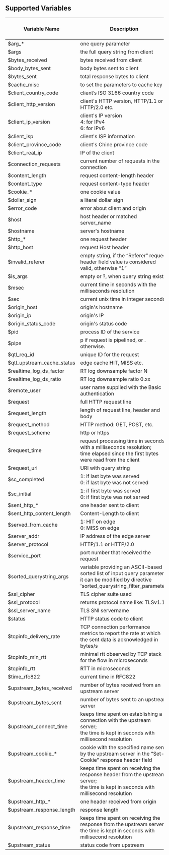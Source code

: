 ## Supported Variables

| **Variable Name** | **Description** | **Supported in Edge Logic** | **Supported in Real-Time Log** |
| ---- | ---- | ---- | ---- |
| $arg_* | one query parameter | TRUE | TRUE |
| $args | the full query string from client | TRUE | TRUE |
| $bytes_received | bytes received from client | TRUE | TRUE |
| $body_bytes_sent | body bytes sent to client | FALSE | TRUE |
| $bytes_sent| total response bytes to client | FALSE | TRUE |
| $cache_misc | to set the parameters to cache key | TRUE |FALSE |
| $client_country_code | client’s ISO 3166 country code | TRUE | TRUE |
| $client_http_version | client's HTTP version, HTTP/1.1 or HTTP/2.0 etc. | TRUE | TRUE |
| $client_ip_version | client's IP version <br> 4: for IPv4 <br> 6: for IPv6 | TRUE | TRUE |
| $client_isp | client's ISP information | TRUE | TRUE |
| $client_province_code | client's Chine province code | TRUE | TRUE |
| $client_real_ip | IP of the client | TRUE | TRUE |
| $connection_requests | current number of requests in the connection | FALSE | TRUE |
| $content_length | request content-length header | TRUE | TRUE |
| $content_type | request content-type header | TRUE | TRUE |
| $cookie_* | one cookie value | TRUE | TRUE |
| $dollar_sign | a literal dollar sign | TRUE | TRUE |
| $error_code | error about client and origin | FALSE | TRUE |
| $host | host header or matched server_name | TRUE | TRUE |
| $hostname | server's hostname | TRUE | TRUE |
| $http_* | one request header | TRUE | TRUE |
| $http_host | request Host header | TRUE | TRUE |
| $invalid_referer | empty string, if the “Referer” request header field value is considered valid, otherwise “1” | TRUE | TRUE |
| $is_args | empty or ?, when query string exists | TRUE | TRUE |
| $msec | current time in seconds with the milliseconds resolution | TRUE | TRUE |
| $sec | current unix time in integer seconds | TRUE | TRUE |
| $origin_host | origin's hostname | TRUE | TRUE |
| $origin_ip | origin's IP | TRUE | TRUE |
| $origin_status_code | origin's status code | TRUE | TRUE |
| $pid | process ID of the service | TRUE | TRUE |
| $pipe | p if request is pipelined, or . otherwise. | FALSE | TRUE |
| $qtl_req_id | unique ID for the request | TRUE | TRUE |
| $qtl_upstream_cache_status | edge cache HIT, MISS etc. | TRUE | TRUE |
| $realtime_log_ds_factor | RT log downsample factor N | FALSE | TRUE |
| $realtime_log_ds_ratio | RT log downsample ratio 0.xx | FALSE | TRUE |
| $remote_user | user name supplied with the Basic authentication | TRUE | TRUE |
| $request | full HTTP request line | TRUE | TRUE |
| $request_length | length of request line, header and body | TRUE | TRUE |
| $request_method | HTTP method: GET, POST, etc. | TRUE | TRUE |
| $request_scheme | http or https | TRUE | TRUE |
| $request_time | request processing time in seconds with a milliseconds resolution; <br> time elapsed since the first bytes were read from the client | TRUE | TRUE |
| $request_uri | URI with query string | TRUE | TRUE |
| $sc_completed | 1: if last byte was served <br> 0: if last byte was not served  | FALSE | TRUE |
| $sc_initial | 1: if first byte was served <br> 0: if first byte was not served | FALSE | TRUE |
| $sent_http_* | one header sent to client | FALSE | TRUE |
| $sent_http_content_length | Content-Length to client | FALSE | TRUE |
| $served_from_cache | 1: HIT on edge <br> 0: MISS on edge | TRUE | TRUE |
| $server_addr | IP address of the edge server | FALSE | TRUE |
| $server_protocol | HTTP/1.1 or HTTP/2.0 | FALSE | TRUE |
| $service_port | port number that received the request | TRUE | TRUE |
| $sorted_querystring_args | variable providing an ASCII-based sorted list of input query parameters; <br> it can be modified by directive 'sorted_querystring_filter_parameter'| TRUE | TRUE |
| $ssl_cipher | TLS cipher suite used | FALSE | TRUE |
| $ssl_protocol | returns protocol name like: TLSv1.1 | FALSE | TRUE |
| $ssl_server_name | TLS SNI servername | FALSE | TRUE |
| $status | HTTP status code to client | TRUE | TRUE |
| $tcpinfo_delivery_rate | TCP connection performance metrics to report the rate at which the sent data is acknowledged in bytes/s | FALSE | TRUE |
| $tcpinfo_min_rtt | minimal rtt observed by TCP stack for the flow in microseconds | FALSE | TRUE |
| $tcpinfo_rtt | RTT in microseconds | FALSE | TRUE |
| $time_rfc822 | current time in RFC822 | TRUE | TRUE |
| $upstream_bytes_received | number of bytes received from an upstream server | TRUE | TRUE |
| $upstream_bytes_sent | number of bytes sent to an upstream server | TRUE | TRUE |
| $upstream_connect_time | keeps time spent on establishing a connection with the upstream server; <br> the time is kept in seconds with millisecond resolution | TRUE | TRUE |
| $upstream_cookie_* | cookie with the specified name sent by the upstream server in the “Set-Cookie” response header field | TRUE | TRUE |
| $upstream_header_time | keeps time spent on receiving the response header from the upstream server; <br> the time is kept in seconds with millisecond resolution | TRUE | TRUE |
| $upstream_http_* | one header received from origin | TRUE | TRUE |
| $upstream_response_length | response length | TRUE | TRUE |
| $upstream_response_time | keeps time spent on receiving the response from the upstream server; <br> the time is kept in seconds with millisecond resolution | TRUE | TRUE |
| $upstream_status | status code from upstream | TRUE | TRUE |
